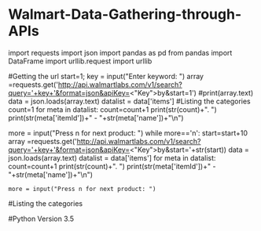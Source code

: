 # Walmart-Data-Gathering-through-APIs

import requests
import json
import pandas as pd
from pandas import DataFrame
import urllib.request
import urllib



#Getting the url
start=1;
key = input("Enter keyword: ")
array =requests.get('http://api.walmartlabs.com/v1/search?query='+key+'&format=json&apiKey=<"Key">by&start=1')
#print(array.text)
data  = json.loads(array.text)
datalist = data['items']
#Listing the categories
count=1
for meta in datalist:
     count=count+1
     print(str(count)+". ")
     print(str(meta['itemId'])+" - "+str(meta['name'])+"\n")

more = input("Press n for next product: ")
while more=='n':
    start=start+10
    array =requests.get('http://api.walmartlabs.com/v1/search?query='+key+'&format=json&apiKey=<"Key">by&start='+str(start))
    data  = json.loads(array.text)
    datalist = data['items']
    for meta in datalist:
       count=count+1
       print(str(count)+". ")
       print(str(meta['itemId'])+" - "+str(meta['name'])+"\n")

    more = input("Press n for next product: ")

#Listing the categories

#Python Version 3.5
